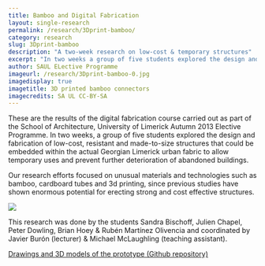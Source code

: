 ```yaml
---
title: Bamboo and Digital Fabrication
layout: single-research
permalink: /research/3Dprint-bamboo/
category: research
slug: 3Dprint-bamboo
description: "A two-week research on low-cost & temporary structures"
excerpt: "In two weeks a group of five students explored the design and fabrication of low-cost, resistant and made-to-size structures that could be embedded within the actual Georgian Limerick urban fabric to allow temporary uses and prevent further deterioration of abandoned buildings"
author: SAUL ELective Programme
imageurl: /research/3Dprint-bamboo-0.jpg
imagedisplay: true
imagetitle: 3D printed bamboo connectors
imagecredits: SA UL CC-BY-SA
---
```


These are the results of the digital fabrication course carried out as part of the School of Architecture, University of Limerick Autumn 2013 Elective Programme. In two weeks, a group of five students explored the design and fabrication of low-cost, resistant and made-to-size structures that could be embedded within the actual Georgian Limerick urban fabric to allow temporary uses and prevent further deterioration of abandoned buildings.

Our research efforts focused on unusual materials and technologies such as bamboo, cardboard tubes and 3d printing, since previous studies have shown enormous potential for erecting strong and cost effective structures.

<img src="/img/research/3Dprint-bamboo-1.jpg" />

This research was done by the students Sandra Bischoff, Julien Chapel, Peter Dowling, Brian Hoey & Rubén Martínez Olivencia and coordinated by Javier Burón (lecturer) & Michael McLaughling (teaching assistant).

[Drawings and 3D models of the prototype (Github repository)](https://github.com/FabLabLimerick/bamboo-3dprinter-elective)
